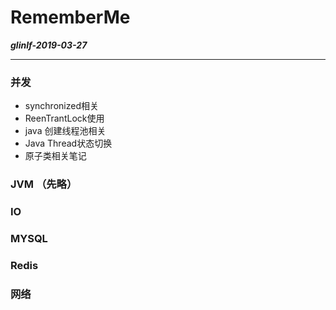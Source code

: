 # RememberMe

***glinlf-2019-03-27***
***

### 并发
- synchronized相关
- ReenTrantLock使用
- java 创建线程池相关
- Java Thread状态切换
- 原子类相关笔记

### JVM （先略）

### IO

### MYSQL

### Redis

### 网络